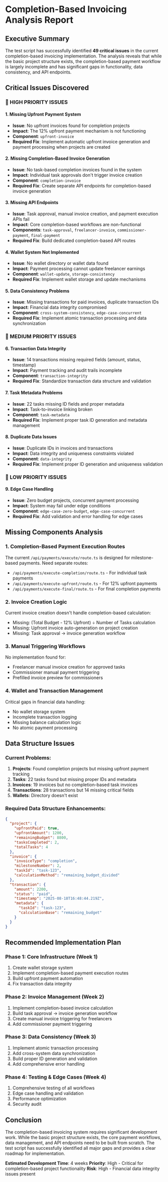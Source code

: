 # Completion-Based Invoicing Analysis Report

## Executive Summary

The test script has successfully identified **49 critical issues** in the current completion-based invoicing implementation. The analysis reveals that while the basic project structure exists, the completion-based payment workflow is largely incomplete and has significant gaps in functionality, data consistency, and API endpoints.

## Critical Issues Discovered

### 🚨 HIGH PRIORITY ISSUES

#### 1. **Missing Upfront Payment System**
- **Issue**: No upfront invoices found for completion projects
- **Impact**: The 12% upfront payment mechanism is not functioning
- **Component**: `upfront-invoice`
- **Required Fix**: Implement automatic upfront invoice generation and payment processing when projects are created

#### 2. **Missing Completion-Based Invoice Generation**
- **Issue**: No task-based completion invoices found in the system
- **Impact**: Individual task approvals don't trigger invoice creation
- **Component**: `completion-invoice`
- **Required Fix**: Create separate API endpoints for completion-based invoice generation

#### 3. **Missing API Endpoints**
- **Issue**: Task approval, manual invoice creation, and payment execution APIs fail
- **Impact**: Core completion-based workflows are non-functional
- **Components**: `task-approval`, `freelancer-invoice`, `commissioner-payment`, `final-payment`
- **Required Fix**: Build dedicated completion-based API routes

#### 4. **Wallet System Not Implemented**
- **Issue**: No wallet directory or wallet data found
- **Impact**: Payment processing cannot update freelancer earnings
- **Component**: `wallet-update`, `storage-consistency`
- **Required Fix**: Implement wallet storage and update mechanisms

#### 5. **Data Consistency Problems**
- **Issue**: Missing transactions for paid invoices, duplicate transaction IDs
- **Impact**: Financial data integrity compromised
- **Component**: `cross-system-consistency`, `edge-case-concurrent`
- **Required Fix**: Implement atomic transaction processing and data synchronization

### 🔶 MEDIUM PRIORITY ISSUES

#### 6. **Transaction Data Integrity**
- **Issue**: 14 transactions missing required fields (amount, status, timestamp)
- **Impact**: Payment tracking and audit trails incomplete
- **Component**: `transaction-integrity`
- **Required Fix**: Standardize transaction data structure and validation

#### 7. **Task Metadata Problems**
- **Issue**: 22 tasks missing ID fields and proper metadata
- **Impact**: Task-to-invoice linking broken
- **Component**: `task-metadata`
- **Required Fix**: Implement proper task ID generation and metadata management

#### 8. **Duplicate Data Issues**
- **Issue**: Duplicate IDs in invoices and transactions
- **Impact**: Data integrity and uniqueness constraints violated
- **Component**: `data-integrity`
- **Required Fix**: Implement proper ID generation and uniqueness validation

### 🔷 LOW PRIORITY ISSUES

#### 9. **Edge Case Handling**
- **Issue**: Zero budget projects, concurrent payment processing
- **Impact**: System may fail under edge conditions
- **Component**: `edge-case-zero-budget`, `edge-case-concurrent`
- **Required Fix**: Add validation and error handling for edge cases

## Missing Components Analysis

### 1. **Completion-Based Payment Execution Routes**
The current `/api/payments/execute/route.ts` is designed for milestone-based payments. Need separate routes:
- `/api/payments/execute-completion/route.ts` - For individual task payments
- `/api/payments/execute-upfront/route.ts` - For 12% upfront payments
- `/api/payments/execute-final/route.ts` - For final completion payments

### 2. **Invoice Creation Logic**
Current invoice creation doesn't handle completion-based calculation:
- Missing: (Total Budget - 12% Upfront) ÷ Number of Tasks calculation
- Missing: Upfront invoice auto-generation on project creation
- Missing: Task approval → invoice generation workflow

### 3. **Manual Triggering Workflows**
No implementation found for:
- Freelancer manual invoice creation for approved tasks
- Commissioner manual payment triggering
- Prefilled invoice preview for commissioners

### 4. **Wallet and Transaction Management**
Critical gaps in financial data handling:
- No wallet storage system
- Incomplete transaction logging
- Missing balance calculation logic
- No atomic payment processing

## Data Structure Issues

### Current Problems:
1. **Projects**: Found completion projects but missing upfront payment tracking
2. **Tasks**: 22 tasks found but missing proper IDs and metadata
3. **Invoices**: 19 invoices but no completion-based task invoices
4. **Transactions**: 28 transactions but 14 missing critical fields
5. **Wallets**: Directory doesn't exist

### Required Data Structure Enhancements:
```json
{
  "project": {
    "upfrontPaid": true,
    "upfrontAmount": 1200,
    "remainingBudget": 8800,
    "tasksCompleted": 2,
    "totalTasks": 4
  },
  "invoice": {
    "invoiceType": "completion",
    "milestoneNumber": 2,
    "taskId": "task-123",
    "calculationMethod": "remaining_budget_divided"
  },
  "transaction": {
    "amount": 2200,
    "status": "paid",
    "timestamp": "2025-08-18T16:48:44.219Z",
    "metadata": {
      "taskId": "task-123",
      "calculationBase": "remaining_budget"
    }
  }
}
```

## Recommended Implementation Plan

### Phase 1: Core Infrastructure (Week 1)
1. Create wallet storage system
2. Implement completion-based payment execution routes
3. Build upfront payment automation
4. Fix transaction data integrity

### Phase 2: Invoice Management (Week 2)
1. Implement completion-based invoice calculation
2. Build task approval → invoice generation workflow
3. Create manual invoice triggering for freelancers
4. Add commissioner payment triggering

### Phase 3: Data Consistency (Week 3)
1. Implement atomic transaction processing
2. Add cross-system data synchronization
3. Build proper ID generation and validation
4. Add comprehensive error handling

### Phase 4: Testing & Edge Cases (Week 4)
1. Comprehensive testing of all workflows
2. Edge case handling and validation
3. Performance optimization
4. Security audit

## Conclusion

The completion-based invoicing system requires significant development work. While the basic project structure exists, the core payment workflows, data management, and API endpoints need to be built from scratch. The test script has successfully identified all major gaps and provides a clear roadmap for implementation.

**Estimated Development Time**: 4 weeks
**Priority**: High - Critical for completion-based project functionality
**Risk**: High - Financial data integrity issues present
